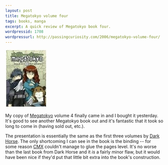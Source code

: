 ```yaml
--- 
layout: post
title: Megatokyo volume four
tags: books, manga
excerpt: A quick review of Megatokyo book four.
wordpressid: 1708
wordpressurl: http://passingcuriosity.com/2006/megatokyo-volume-four/
---
```


![Megatokyo Volume 4 Cover](/files/2006/08/11/megatokyo-four-cover.jpg)

My copy of [Megatokyo](http://megatokyo.com/) volume 4 finally came in
and I bought it yesterday. It's good to see another Megatokyo book out
and it's fantastic that it took so long to come in (having sold out,
etc.).

The presentation is essentially the same as the first three volumes by
[Dark Horse](http://www.darkhorse.com/). The only shortcoming I can
see in the book is the binding -- for some reason
[CMX](http://www.cmxmanga.com) couldn't manage to glue the pages
level. It's no worse than the last book from Dark Horse and it *is* a
fairly minor flaw, but it would have been nice if they'd put that
little bit extra into the book's construction.
